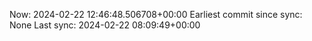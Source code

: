 Now: 2024-02-22 12:46:48.506708+00:00 Earliest commit since sync: None Last sync: 2024-02-22 08:09:49+00:00
